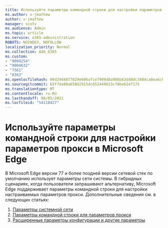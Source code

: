 ```yaml
---
title: Используйте параметры командной строки для настройки параметров прокси в Microsoft Edge
ms.author: v-jmathew
author: v-jmathew
manager: scotv
ms.audience: Admin
ms.topic: article
ms.service: o365-administration
ROBOTS: NOINDEX, NOFOLLOW
localization_priority: Normal
ms.collection: Adm_O365
ms.custom:
- "9004254"
- "9004632"
- "7561"
- "8363"
ms.openlocfilehash: 09d29d48f7829e606afce7909d8a986b63dd8dc3484ca0ea6c07af60bc8f1a23
ms.sourcegitcommit: b5f7da89a650d2915dc652449623c78be6247175
ms.translationtype: MT
ms.contentlocale: ru-RU
ms.lasthandoff: 08/05/2021
ms.locfileid: "54118427"
---
```

# <a name="use-command-line-options-to-configure-proxy-settings-in-microsoft-edge"></a>Используйте параметры командной строки для настройки параметров прокси в Microsoft Edge

В Microsoft Edge версии 77 и более поздней версии сетевой стек по умолчанию использует параметры сети системы. В гибридных сценариях, когда пользователи запрашивают альтернативу, Microsoft Edge поддерживает параметры командной строки для настройки настраиваемых параметров прокси. Дополнительные сведения см. в следующих статьях:

1. [Параметры системной сети](https://go.microsoft.com/fwlink/?linkid=2133962)
2. [Параметры командной строки для параметров прокси](https://go.microsoft.com/fwlink/?linkid=2134292)
3. [Расширенные параметры конфигурации и другие параметры](https://go.microsoft.com/fwlink/?linkid=2134293)
